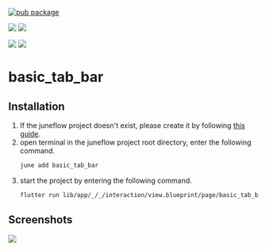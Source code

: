 [![pub package](https://img.shields.io/pub/v/basic_tab_bar.svg)](https://pub.dartlang.org/packages/basic_tab_bar)

[![](https://img.shields.io/badge/Module-Hub-007bff?style=for-the-badge&logo=flutter)](https://module.juneflow.org/)
[![](https://img.shields.io/badge/View-Hub-007bff?style=for-the-badge&logo=flutter)](https://view.juneflow.org/)

[![](https://img.shields.io/badge/DISCORD-JOIN%20SERVER-5663F7?style=for-the-badge&logo=discord&logoColor=white)](https://discord.gg/zXXHvAXCug)
[![](https://img.shields.io/badge/KakaoTalk-Join%20Room-FEE500?style=for-the-badge&logo=kakao)](https://open.kakao.com/o/gEwrffbg)
# basic_tab_bar

##  Installation
1. If the juneflow project doesn't exist, please create it by following [this guide](https://doc.juneflow.org/).
2. open terminal in the juneflow project root directory, enter the following command.
    ```bash
    june add basic_tab_bar
    ```
3. start the project by entering the following command.
    ```bash
    flutter run lib/app/_/_/interaction/view.blueprint/page/basic_tab_bar/_/view.dart -d chrome
    ```

## Screenshots
![](https://github.com/juneview-songdo/basic_tab_bar/assets/21379657/b2dbbc13-1de9-4e42-9c6b-df05f8e927db)

